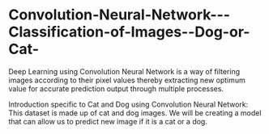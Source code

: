# Convolution-Neural-Network---Classification-of-Images--Dog-or-Cat-
Deep Learning using Convolution Neural Network is a way of filtering images according to their pixel values thereby extracting new optimum value for accurate prediction output through multiple processes.


Introduction specific to Cat and Dog using Convolution Neural Network: This dataset is made up of cat and dog images. We will be creating a model that can allow us to predict new image if it is a cat or a dog. 

